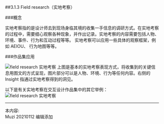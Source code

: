 ##3.1.3 Field research（实地考察）

###概念

实地考察指的是设计师去到现场身临其境的收集一手信息的调研方式。在实地考察的过程中，需要细心观察各种现象，并作出记录。实地考察的内容需要包括人物、环境、事件、行为和互动过程等等。
实地考察可以应用一些具体的观察框架，例如 AEIOU、 行为地图等等。


###作品集应用

![field research 实地考察](http://kitpic.makebi.net/2021/ixd_07.jpg)
上图是基本的实地考察表现方式，将收集到的关键信息用图文的方式呈现，图片部分可以是人物、环境、行为等任何内容。右侧的 Insight 指通过实地考察得到的洞见。

以下是有关实地考察在交互设计作品集中的其它举例：
![field research 实地考察](http://kitpic.makebi.net/2021/ixd_08.jpg)




---
本内容:  
Muzi 20210112 编辑添加
